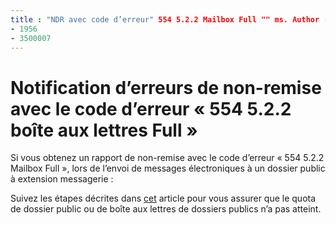 ```yaml
---
title : "NDR avec code d’erreur" 554 5.2.2 Mailbox Full "" ms. Author : chrisda Author : chrisda Manager : dansimp ms. Date : 04/21/2020 ms. audience : professionnel ms. topic : article ms. service : o365-administration ROBOTS : noindex, NOFOLLOW localization_priority : normal ms. Custom : 
- 1956
- 3500007
---
```


# <a name="ndr-with-error-code-554-522-mailbox-full"></a>Notification d’erreurs de non-remise avec le code d’erreur « 554 5.2.2 boîte aux lettres Full »

Si vous obtenez un rapport de non-remise avec le code d’erreur « 554 5.2.2 Mailbox Full », lors de l’envoi de messages électroniques à un dossier public à extension messagerie :  

Suivez les étapes décrites dans [cet](https://aka.ms/554522) article pour vous assurer que le quota de dossier public ou de boîte aux lettres de dossiers publics n’a pas atteint.
